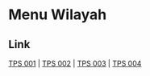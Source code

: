 # Menu Wilayah

## Link

[TPS 001](https://github.com/gigit-pemilu/pemilu-2024-62-kalimantan-tengah/tree/main/pileg-dpr/hitung-suara/sub/62-kalimantan-tengah/sub/01-kotawaringin-barat/sub/06-pangkalan-banteng/sub/2017-sungai-kuning/sub/001-tps)
 | 
[TPS 002](https://github.com/gigit-pemilu/pemilu-2024-62-kalimantan-tengah/tree/main/pileg-dpr/hitung-suara/sub/62-kalimantan-tengah/sub/01-kotawaringin-barat/sub/06-pangkalan-banteng/sub/2017-sungai-kuning/sub/002-tps)
 | 
[TPS 003](https://github.com/gigit-pemilu/pemilu-2024-62-kalimantan-tengah/tree/main/pileg-dpr/hitung-suara/sub/62-kalimantan-tengah/sub/01-kotawaringin-barat/sub/06-pangkalan-banteng/sub/2017-sungai-kuning/sub/003-tps)
 | 
[TPS 004](https://github.com/gigit-pemilu/pemilu-2024-62-kalimantan-tengah/tree/main/pileg-dpr/hitung-suara/sub/62-kalimantan-tengah/sub/01-kotawaringin-barat/sub/06-pangkalan-banteng/sub/2017-sungai-kuning/sub/004-tps)

